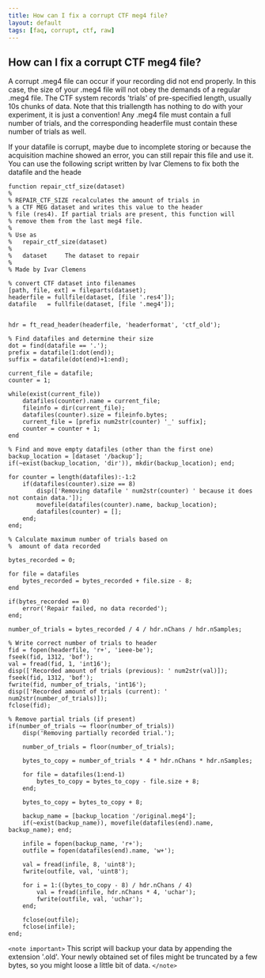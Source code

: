 ```yaml
---
title: How can I fix a corrupt CTF meg4 file?
layout: default
tags: [faq, corrupt, ctf, raw]
---
```


## How can I fix a corrupt CTF meg4 file?

A corrupt .meg4 file can occur if your recording did not end properly. In this case, the size of your .meg4 file will not obey the demands of a regular .meg4 file. The CTF system records 'trials' of pre-specified length, usually 10s chunks of data. Note that this triallength has nothing to do with your experiment, it is just a convention! Any .meg4 file must contain a full number of trials, and the corresponding headerfile must contain these number of trials as well. 

If your datafile is corrupt, maybe due to incomplete storing or because the acquisition machine showed an error, you can still repair this file and use it. You can use the following script written by Ivar Clemens to fix both the datafile and the heade

    function repair_ctf_size(dataset)
    %
    % REPAIR_CTF_SIZE recalculates the amount of trials in
    % a CTF MEG dataset and writes this value to the header 
    % file (res4). If partial trials are present, this function will 
    % remove them from the last meg4 file.
    %
    % Use as
    %   repair_ctf_size(dataset)
    %
    %   dataset     The dataset to repair
    %
    % Made by Ivar Clemens
    
    % convert CTF dataset into filenames
    [path, file, ext] = fileparts(dataset);
    headerfile = fullfile(dataset, [file '.res4']);
    datafile   = fullfile(dataset, [file '.meg4']);
      
    
    hdr = ft_read_header(headerfile, 'headerformat', 'ctf_old');
    
    % Find datafiles and determine their size
    dot = find(datafile == '.');
    prefix = datafile(1:dot(end));    
    suffix = datafile(dot(end)+1:end);
    
    current_file = datafile;
    counter = 1;
   
    while(exist(current_file))
        datafiles(counter).name = current_file; 
        fileinfo = dir(current_file);       
        datafiles(counter).size = fileinfo.bytes;
        current_file = [prefix num2str(counter) '_' suffix];       
        counter = counter + 1;
    end
    
    % Find and move empty datafiles (other than the first one)
    backup_location = [dataset '/backup'];
    if(~exist(backup_location, 'dir')), mkdir(backup_location); end;
    
    for counter = length(datafiles):-1:2
        if(datafiles(counter).size == 8)
            disp(['Removing datafile ' num2str(counter) ' because it does not contain data.']);
            movefile(datafiles(counter).name, backup_location);            
            datafiles(counter) = [];
        end;
    end;      
    
    % Calculate maximum number of trials based on
    %  amount of data recorded
    
    bytes_recorded = 0;
    
    for file = datafiles
        bytes_recorded = bytes_recorded + file.size - 8;
    end
    
    if(bytes_recorded == 0)
        error('Repair failed, no data recorded');
    end;
    
    number_of_trials = bytes_recorded / 4 / hdr.nChans / hdr.nSamples;
    
    % Write correct number of trials to header
    fid = fopen(headerfile, 'r+', 'ieee-be');
    fseek(fid, 1312, 'bof');
    val = fread(fid, 1, 'int16');
    disp(['Recorded amount of trials (previous): ' num2str(val)]);
    fseek(fid, 1312, 'bof');
    fwrite(fid, number_of_trials, 'int16');
    disp(['Recorded amount of trials (current): ' num2str(number_of_trials)]);    
    fclose(fid);        
    
    % Remove partial trials (if present)
    if(number_of_trials ~= floor(number_of_trials))       
        disp('Removing partially recorded trial.');
        
        number_of_trials = floor(number_of_trials);
        
        bytes_to_copy = number_of_trials * 4 * hdr.nChans * hdr.nSamples;
        
        for file = datafiles(1:end-1)
            bytes_to_copy = bytes_to_copy - file.size + 8;
        end;
        
        bytes_to_copy = bytes_to_copy + 8;
        
        backup_name = [backup_location '/original.meg4'];
        if(~exist(backup_name)), movefile(datafiles(end).name, backup_name); end;
    
        infile = fopen(backup_name, 'r+');
        outfile = fopen(datafiles(end).name, 'w+');
    
        val = fread(infile, 8, 'uint8');
        fwrite(outfile, val, 'uint8');
    
        for i = 1:((bytes_to_copy - 8) / hdr.nChans / 4)
            val = fread(infile, hdr.nChans * 4, 'uchar');
            fwrite(outfile, val, 'uchar');
        end;
    
        fclose(outfile);
        fclose(infile);
    end;
 
`<note important>`
This script will backup your data by appending the extension '.old'. Your newly obtained set of files might be truncated by a few bytes, so you might loose a little bit of data.
`</note>`
